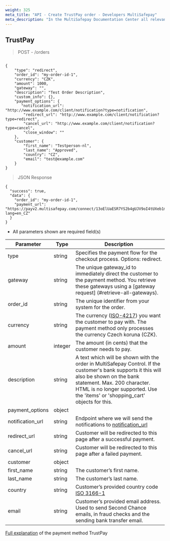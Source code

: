 ```yaml
---
weight: 325
meta_title: "API - Create TrustPay order - Developers MultiSafepay"
meta_description: "In the MultiSafepay Documentation Center all relevant information regarding our Plugins and API. As well as Support pages for Payment Method, Tools and General Questions. You can also find the contact details of our Support Team and Integration Team."
---
```


## TrustPay

> POST - /orders 

```shell

{
    "type": "redirect",
    "order_id": "my-order-id-1",
    "currency": "CZK",
    "amount": 1000,
    "gateway": "",
    "description": "Test Order Description",
    "custom_info": {},
    "payment_options": {
       "notification_url": "http://www.example.com/client/notification?type=notification",
        "redirect_url": "http://www.example.com/client/notification?type=redirect",
        "cancel_url": "http://www.example.com/client/notification?type=cancel", 
        "close_window": ""
    },
    "customer": {
        "first_name": "Testperson-nl",
        "last_name": "Approved",
        "country": "CZ",
        "email": "test@example.com"
    }
}
```

> JSON Response


```shell
{
  "success": true,
  "data": {
    "order_id": "my-order-id-1",
    "payment_url": "https://payv2.multisafepay.com/connect/13oElUaESR7YS2b4gUJV9oI4tUXeb1mj1D8/?lang=en_CZ"
  }
}
```

* All parameters shown are required field(s)

| Parameter                      | Type     | Description                                                                              |
|--------------------------------|----------|------------------------------------------------------------------------------------------|
| type                           | string   | Specifies the payment flow for the checkout process. Options: redirect.                   |
| gateway                        | string   | The unique gateway_id to immediately direct the customer to the payment method. You retrieve these gateways using a [gateway request] (#retrieve-all-gateways).  |
| order_id                       | string   | The unique identifier from your system for the order.                                     |
| currency                       | string   | The currency ([ISO-4217](https://www.iso.org/iso-4217-currency-codes.html)) you want the customer to pay with. The payment method only processes the currency Czech koruna (CZK). |
| amount                         | integer  | The amount (in cents) that the customer needs to pay.                                  |
| description                    | string   | A text which will be shown with the order in MultiSafepay Control. If the customer's bank supports it this will also be shown on the bank statement. Max. 200 character. HTML is no longer supported. Use the 'items' or 'shopping_cart' objects for this.  |
| payment_options                | object   |                                                                                        |
| notification_url               | string   | Endpoint where we will send the notifications to [notification_url](/faq/api/how-does-the-notification-url-work/)                                                                                                  |
| redirect_url                   | string   | Customer will be redirected to this page after a successful payment.                    | 
| cancel_url                     | string   | Customer will be redirected to this page after a failed payment.                        | 
| customer                       | object   |                                                                                        |
| first_name                     | string   | The customer’s first name.                                                              |
| last_name                      | string   | The customer’s last name.                                                              | 
| country                        | string   | Customer’s provided country code [ISO 3166-1](https://www.iso.org/iso-3166-country-codes.html)                                                                                                         | 
| email                          | string   | Customer’s provided email address. Used to send Second Chance emails, in fraud checks and the sending bank transfer email.                                                                                                      |



[Full explanation](/payment-methods/trustpay/) of the payment method TrustPay